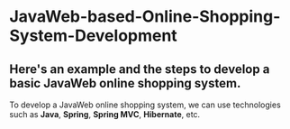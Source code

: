 # JavaWeb-based-Online-Shopping-System-Development

## Here's an example and the steps to develop a basic JavaWeb online shopping system.

 To develop a JavaWeb online shopping system, we can use technologies such as **Java**, **Spring**, **Spring MVC**, **Hibernate**, etc.

